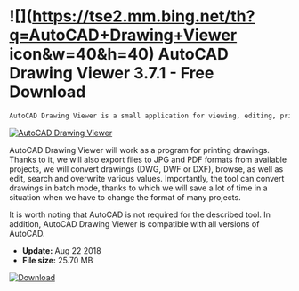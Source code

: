# ![](https://tse2.mm.bing.net/th?q=AutoCAD+Drawing+Viewer icon&w=40&h=40) AutoCAD Drawing Viewer 3.7.1 - Free Download

```sh
AutoCAD Drawing Viewer is a small application for viewing, editing, printing, converting and saving drawings created in AutoCAD.
```
[![AutoCAD Drawing Viewer](https://gallery.dpcdn.pl/imgc/Tools/84290/g_-_420x350_1.5_-_x7d77dab0-28ea-49c9-8a3d-9919aed861f4.jpg)](https://softexe.net/win/multimedia/image-viewer/autocad-drawing-viewer:ahhh.html)

AutoCAD Drawing Viewer will work as a program for printing drawings. Thanks to it, we will also export files to JPG and PDF formats from available projects, we will convert drawings (DWG, DWF or DXF), browse, as well as edit, search and overwrite various values. Importantly, the tool can convert drawings in batch mode, thanks to which we will save a lot of time in a situation when we have to change the format of many projects.
 
 It is worth noting that AutoCAD is not required for the described tool. In addition, AutoCAD Drawing Viewer is compatible with all versions of AutoCAD.


- **Update:** Aug 22 2018
- **File size:** 25.70 MB

[![Download](https://cdn.softexe.net/static/img/download.png)](https://softexe.net/win/multimedia/image-viewer/autocad-drawing-viewer:ahhh.html)

